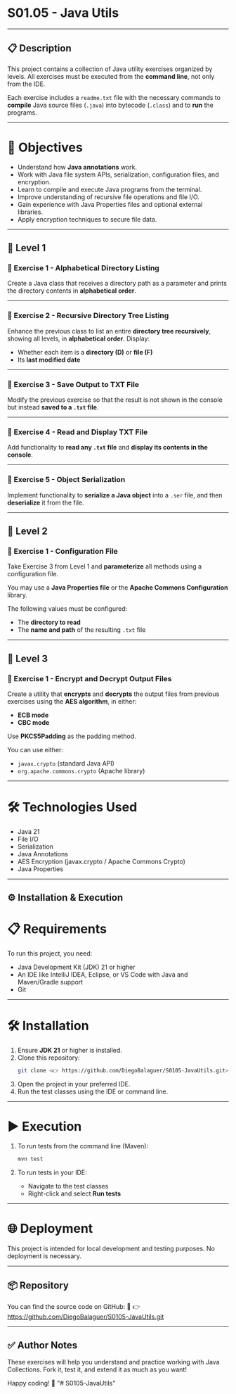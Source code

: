 # S01.05 - Java Utils

---

## 📋 Description

This project contains a collection of Java utility exercises organized by levels. All exercises must be executed from the **command line**, not only from the IDE.

Each exercise includes a `readme.txt` file with the necessary commands to **compile** Java source files (`.java`) into bytecode (`.class`) and to **run** the programs.

---

# 🎯 Objectives

- Understand how **Java annotations** work.
- Work with Java file system APIs, serialization, configuration files, and encryption.
- Learn to compile and execute Java programs from the terminal.
- Improve understanding of recursive file operations and file I/O.
- Gain experience with Java Properties files and optional external libraries.
- Apply encryption techniques to secure file data.

---

## 🔹 Level 1

### 📘 Exercise 1 - Alphabetical Directory Listing

Create a Java class that receives a directory path as a parameter and prints the directory contents in **alphabetical order**.

---

### 📘 Exercise 2 - Recursive Directory Tree Listing

Enhance the previous class to list an entire **directory tree recursively**, showing all levels, in **alphabetical order**. Display:
- Whether each item is a **directory (D)** or **file (F)**
- Its **last modified date**

---

### 📘 Exercise 3 - Save Output to TXT File

Modify the previous exercise so that the result is not shown in the console but instead **saved to a `.txt` file**.

---

### 📘 Exercise 4 - Read and Display TXT File

Add functionality to **read any `.txt` file** and **display its contents in the console**.

---

### 📘 Exercise 5 - Object Serialization

Implement functionality to **serialize a Java object** into a `.ser` file, and then **deserialize** it from the file.

---

## 🔹 Level 2

### 📘 Exercise 1 - Configuration File

Take Exercise 3 from Level 1 and **parameterize** all methods using a configuration file.

You may use a **Java Properties file** or the **Apache Commons Configuration** library.

The following values must be configured:

- The **directory to read**
- The **name and path** of the resulting `.txt` file

---

## 🔹 Level 3

### 📘 Exercise 1 - Encrypt and Decrypt Output Files

Create a utility that **encrypts** and **decrypts** the output files from previous exercises using the **AES algorithm**, in either:

- **ECB mode**
- **CBC mode**

Use **PKCS5Padding** as the padding method.

You can use either:
- `javax.crypto` (standard Java API)
- `org.apache.commons.crypto` (Apache library)

---

# 🛠️ Technologies Used

- Java 21
- File I/O
- Serialization
- Java Annotations
- AES Encryption (javax.crypto / Apache Commons Crypto)
- Java Properties

---

## ⚙️ Installation & Execution

# 📋 Requirements

To run this project, you need:

- Java Development Kit (JDK) 21 or higher
- An IDE like IntelliJ IDEA, Eclipse, or VS Code with Java and Maven/Gradle support
- Git

---

# 🛠️ Installation

1. Ensure **JDK 21** or higher is installed.
2. Clone this repository:
   ```sh
   git clone <👉 https://github.com/DiegoBalaguer/S0105-JavaUtils.git>
   ```
3. Open the project in your preferred IDE.
4. Run the test classes using the IDE or command line.

---

# ▶️ Execution

1. To run tests from the command line (Maven):
   ```sh
   mvn test
   ```

2. To run tests in your IDE:
   - Navigate to the test classes
   - Right-click and select **Run tests**

---

# 🌐 Deployment

This project is intended for local development and testing purposes. No deployment is necessary.

---

## 📦 Repository

You can find the source code on GitHub:
🔗 👉 https://github.com/DiegoBalaguer/S0105-JavaUtils.git

---

## ✅ Author Notes

These exercises will help you understand and practice working with Java Collections.
Fork it, test it, and extend it as much as you want!

Happy coding! 🚀
"# S0105-JavaUtils" 
